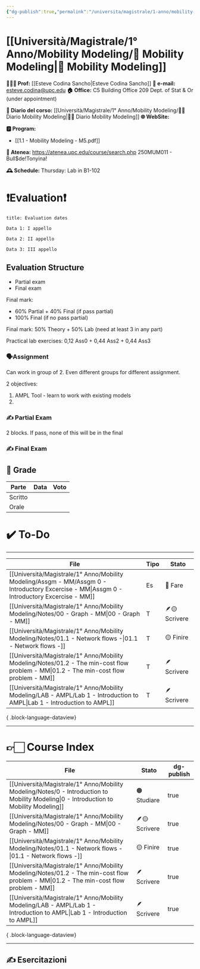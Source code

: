 ```yaml
---
{"dg-publish":true,"permalink":"/universita/magistrale/1-anno/mobility-modeling/mobility-modeling/","tags":["UNI"]}
---
```



# [[Università/Magistrale/1° Anno/Mobility Modeling/📐 Mobility Modeling\|📐 Mobility Modeling]]


**🧑🏻‍🏫 Prof:** [[Esteve Codina Sancho\|Esteve Codina Sancho]]
**📧 e-mail:** esteve.codina@upc.edu
**🏠 Office:** C5 Building Office 209 Dept. of Stat & Or (under appointment)

**📔 Diario del corso:** [[Università/Magistrale/1° Anno/Mobility Modeling/📐📔 Diario Mobility Modeling\|📐📔 Diario Mobility Modeling]]
**🌐 WebSite:** 

**🅿️ Program:**
- [[1.1 - Mobility Modeling - M5.pdf]]


**🔑 Atenea:** https://atenea.upc.edu/course/search.php  250MUM011 - Bull$de!Tonyina!

**🕰 Schedule:**
Thursday: Lab in B1-102




# ❗️Evaluation❗️

```ad-attention
title: Evaluation dates

Data 1: I appello

Data 2: II appello

Data 3: III appello

```
 


## Evaluation Structure

- Partial exam
- Final exam

Final mark:
- 60% Partial + 40% Final (if pass partial)
- 100% Final (if no pass partial)

Final mark:
50% Theory + 50% Lab (need at least 3 in any part)

Practical lab exercises: 0,12 Ass0 + 0,44 Ass2 + 0,44 Ass3

### 🗣Assignment

Can work in group of 2. Even different groups for different assignment.

2 objectives:
1. AMPL Tool - learn to work with existing models
2. 

### ✍️ Partial Exam

2 blocks. If pass, none of this will be in the final


### ✍️ Final Exam






## 💯 Grade

| Parte   | Data | Voto |
| ------- | ---- | ---- |
| Scritto |      |      |
| Orale   |      |      |


# ✔️ To-Do


___

| File                                                                                                                                           | Tipo | Stato         |
| ---------------------------------------------------------------------------------------------------------------------------------------------- | ---- | ------------- |
| [[Università/Magistrale/1° Anno/Mobility Modeling/Assgm - MM/Assgm 0 - Introductory Excercise - MM\|Assgm 0 - Introductory Excercise - MM]] | Es   | 🔴 Fare       |
| [[Università/Magistrale/1° Anno/Mobility Modeling/Notes/00 - Graph - MM\|00 - Graph - MM]]                                                  | T    | 🪶🟡 Scrivere |
| [[Università/Magistrale/1° Anno/Mobility Modeling/Notes/01.1 - Network flows -\|01.1 - Network flows -]]                                    | T    | 🟡 Finire     |
| [[Università/Magistrale/1° Anno/Mobility Modeling/Notes/01.2 - The min-cost flow problem - MM\|01.2 - The min-cost flow problem - MM]]      | T    | 🪶 Scrivere   |
| [[Università/Magistrale/1° Anno/Mobility Modeling/LAB - AMPL/Lab 1 - Introduction to AMPL\|Lab 1 - Introduction to AMPL]]                   | T    | 🪶 Scrivere   |

{ .block-language-dataview}


___

# 👉🏻 Course Index




| File                                                                                                                                      | Stato         | dg-publish |
| ----------------------------------------------------------------------------------------------------------------------------------------- | ------------- | ---------- |
| [[Università/Magistrale/1° Anno/Mobility Modeling/Notes/0 - Introduction to Mobility Modeling\|0 - Introduction to Mobility Modeling]] | 🟠 Studiare   | true       |
| [[Università/Magistrale/1° Anno/Mobility Modeling/Notes/00 - Graph - MM\|00 - Graph - MM]]                                             | 🪶🟡 Scrivere | true       |
| [[Università/Magistrale/1° Anno/Mobility Modeling/Notes/01.1 - Network flows -\|01.1 - Network flows -]]                               | 🟡 Finire     | true       |
| [[Università/Magistrale/1° Anno/Mobility Modeling/Notes/01.2 - The min-cost flow problem - MM\|01.2 - The min-cost flow problem - MM]] | 🪶 Scrivere   | true       |
| [[Università/Magistrale/1° Anno/Mobility Modeling/LAB - AMPL/Lab 1 - Introduction to AMPL\|Lab 1 - Introduction to AMPL]]              | 🪶 Scrivere   | true       |

{ .block-language-dataview}


___


## ✍️ Esercitazioni




